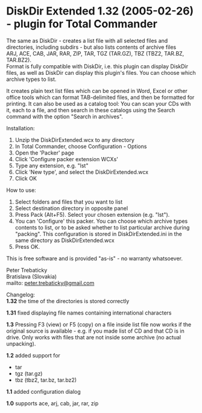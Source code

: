 DiskDir Extended 1.32 (2005-02-26) - plugin for Total Commander
================

The same as DiskDir - creates a list file with all selected files and directories,
including subdirs - but also lists contents of archive files  
ARJ, ACE, CAB, JAR, RAR, ZIP, TAR, TGZ (TAR.GZ), TBZ (TBZ2, TAR.BZ, TAR.BZ2).  
Format is fully compatible with DiskDir, i.e. this plugin can display DiskDir
files, as well as DiskDir can display this plugin's files.
You can choose which archive types to list.

It creates plain text list files which can be opened in Word, Excel or other 
office tools which can format TAB-delimited files, and then be formatted for
printing. It can also be used as a catalog tool: You can scan your CDs with it,
each to a file, and then search in these catalogs using the Search command with
the option "Search in archives".

Installation:

1. Unzip the DiskDirExtended.wcx to any directory
2. In Total Commander, choose Configuration - Options
3. Open the 'Packer' page
4. Click 'Configure packer extension WCXs'
5. Type any extension, e.g. "lst"
6. Click 'New type', and select the DiskDirExtended.wcx
7. Click OK

How to use:

1. Select folders and files that you want to list
2. Select destination directory in opposite panel
3. Press Pack (Alt+F5). Select your chosen extension (e.g. "lst").
4. You can 'Configure' this packer. You can choose which archive types contents
   to list, or to be asked whether to list particular archive during "packing".
   This configuration is stored in DiskDirExtended.ini in the same directory as
   DiskDirExtended.wcx
5. Press OK.

This is free software and is provided "as-is" - no warranty whatsoever.

Peter Trebaticky  
Bratislava (Slovakia)  
mailto: peter.trebaticky@gmail.com

Changelog:  
**1.32**
  the time of the directories is stored correctly

**1.31**
  fixed displaying file names containing international characters

**1.3**
  Pressing F3 (view) or F5 (copy) on a file inside list file now works if the
  original source is available - e.g. if you made list of CD and that CD is in
  drive. Only works with files that are not inside some archive (no actual
  unpacking).

**1.2**
  added support for

* tar
* tgz (tar.gz)
* tbz (tbz2, tar.bz, tar.bz2)

**1.1**
  added configuration dialog

**1.0**
  supports
    ace, arj, cab, jar, rar, zip
